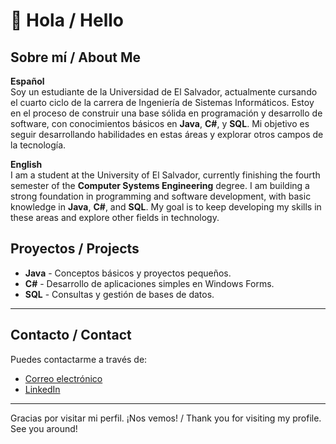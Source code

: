 # 👋 Hola / Hello

## Sobre mí / About Me

**Español**  
Soy un estudiante de la Universidad de El Salvador, actualmente cursando el cuarto ciclo de la carrera de Ingeniería de Sistemas Informáticos. Estoy en el proceso de construir una base sólida en programación y desarrollo de software, con conocimientos básicos en **Java**, **C#**, y **SQL**. Mi objetivo es seguir desarrollando habilidades en estas áreas y explorar otros campos de la tecnología.

**English**  
I am a student at the University of El Salvador, currently finishing the fourth semester of the **Computer Systems Engineering** degree. I am building a strong foundation in programming and software development, with basic knowledge in **Java**, **C#**, and **SQL**. My goal is to keep developing my skills in these areas and explore other fields in technology.

## Proyectos / Projects

- **Java** - Conceptos básicos y proyectos pequeños.
- **C#** - Desarrollo de aplicaciones simples en Windows Forms.
- **SQL** - Consultas y gestión de bases de datos.

---

## Contacto / Contact

Puedes contactarme a través de:
- [Correo electrónico](mailto:tuemail@example.com)
- [LinkedIn](https://linkedin.com/in/tuusuario)

---

Gracias por visitar mi perfil. ¡Nos vemos! / Thank you for visiting my profile. See you around!
